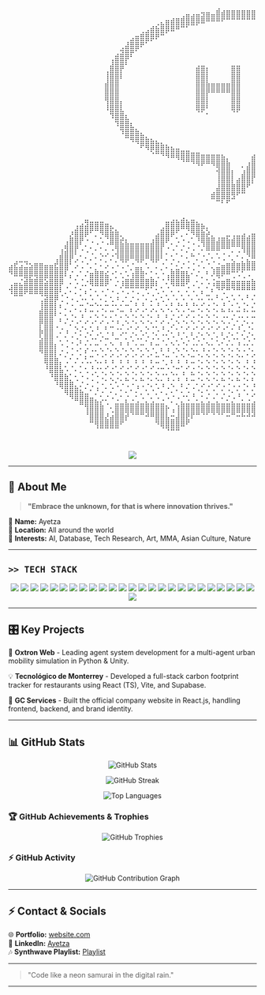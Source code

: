 <p align="center">
  <pre>
⠀⠀⠀⠀⠀⠀⠀⠀⠀⠀⠀⠀⠀⠀⠀⠀⠀⠀⠀⠀⠀⠀⠀⠀⠀⠀⠀⠀⠀⠀⠀⠀⠀⠀⠀⠀⠀⠀⠀⠀⠀⢀⠀⠀⠀⠀⠀⠀⠀⠀⡀⠀⠀⠀⠀⠀⠀⠀⠀⠀⠀⠀⠀⠀⠀⠀⠀⠀⠀⠀⠀⠀⠀⠀⠀⠀⠀⠀⠀⠀⠀⠀⠀⠀⠀⠀⠀⠀⠀⠀⠀⠀
⠀⠀⠀⠀⠀⠀⠀⠀⠀⠀⠀⠀⠀⠀⠀⠀⠀⠀⠀⠀⠀⠀⠀⠀⠀⠀⠀⠀⠀⠀⠀⠀⠀⠀⢀⣤⣠⣤⣲⣶⣤⣿⣾⣿⣿⣿⣿⣿⣿⣿⣾⣾⣵⣶⣲⣤⢤⣄⣀⡀⠀⠀⠀⠀⠀⠀⠀⠀⠀⠀⠀⠀⠀⠀⠀⠀⠀⠀⠀⠀⠀⠀⠀⠀⠀⠀⠀⠀⠀⠀⠀⠀
⠀⠀⠀⠀⠀⠀⠀⠀⠀⠀⠀⠀⠀⠀⠀⠀⠀⠀⠀⠀⠀⠀⠀⠀⠀⠀⠀⠀⠀⢀⣄⣶⣾⣿⣿⣿⣿⡿⠿⠛⠛⠛⠋⠉⠉⠉⠉⠉⠉⠉⠛⠛⠛⠻⠿⣿⣿⣿⣿⣽⣴⣤⡀⠀⠀⠀⠀⠀⠀⠀⠀⠀⠀⠀⠀⠀⠀⠀⠀⠀⠀⠀⠀⠀⠀⠀⠀⠀⠀⠀⠀⠀
⠀⠀⠀⠀⠀⠀⠀⠀⠀⠀⠀⠀⠀⠀⠀⠀⠀⠀⠀⠀⠀⠀⠀⠀⠀⠀⢀⣠⣾⣷⣿⡿⠿⠛⠉⠁⠀⠀⠀⠀⠀⠀⠀⠀⠀⠀⠀⠀⠀⠀⠀⠀⠀⠀⠀⠀⠀⠉⠙⠻⢿⣿⣿⣷⣦⣀⠀⠀⠀⠀⠀⠀⠀⠀⠀⠀⠀⠀⠀⠀⠀⠀⠀⠀⠀⠀⠀⠀⠀⠀⠀⠀
⠀⠀⠀⠀⠀⠀⠀⠀⠀⠀⠀⠀⠀⠀⠀⠀⠀⠀⠀⠀⠀⠀⠀⠀⣠⣶⣿⣿⡿⠟⠉⠀⠀⠀⠀⠀⠀⠀⠀⠀⠀⠀⠀⠀⠀⠀⠀⠀⠀⠀⠀⠀⠀⠀⠀⠀⠀⠀⠀⠀⠀⠈⠙⢿⣿⣿⣧⡄⠀⠀⠀⠀⠀⠀⠀⠀⠀⠀⠀⠀⠀⠀⠀⠀⠀⠀⠀⠀⠀⠀⠀⠀
⠀⠀⠀⠀⠀⠀⠀⠀⠀⠀⠀⠀⠀⠀⠀⠀⠀⠀⠀⠀⠀⠀⢀⣼⣿⣿⠟⠁⠀⠀⠀⠀⠀⠀⠀⠀⠀⠀⠀⠀⠀⠀⠀⠀⠀⠀⠀⠀⠀⠀⠀⠀⠀⠀⠀⠀⠀⠀⠀⠀⠀⠀⠀⠀⠈⠻⣿⣿⣢⡀⠀⠀⠀⠀⠀⠀⠀⠀⠀⠀⠀⠀⠀⠀⠀⠀⠀⠀⠀⠀⠀⠀
⠀⠀⠀⠀⠀⠀⠀⠀⠀⠀⠀⠀⠀⠀⠀⠀⠀⠀⠀⠀⠀⣠⣽⣿⡟⠁⠀⠀⠀⠀⠀⠀⠀⠀⠀⠀⠀⠀⠀⠀⠀⠀⠀⠀⠀⠀⠀⠀⠀⠀⠀⠀⠀⠀⠀⠀⠀⠀⠀⠀⠀⠀⠀⠀⠀⠀⠘⢿⣿⣟⡄⠀⠀⠀⠀⠀⠀⠀⠀⠀⠀⠀⠀⠀⠀⠀⠀⠀⠀⠀⠀⠀
⠀⠀⠀⠀⠀⠀⠀⠀⠀⠀⠀⠀⠀⠀⠀⠀⠀⠀⠀⠀⢰⣿⣿⡏⠀⠀⠀⠀⠀⠀⠀⠀⠀⠀⠀⠀⠀⠀⠀⠀⠀⠀⠀⠀⠀⠀⠀⠀⠀⠀⠀⠀⠀⠀⠀⠀⠀⠀⠀⠀⠀⠀⠀⠀⠀⠀⠀⠀⢻⣿⣞⡄⠀⠀⠀⠀⠀⠀⠀⠀⠀⠀⠀⠀⠀⠀⠀⠀⠀⠀⠀⠀
⠀⠀⠀⠀⠀⠀⠀⠀⠀⠀⠀⠀⠀⠀⠀⠀⠀⠀⠀⢀⣿⣿⡟⠀⠀⠀⠀⠀⠀⠀⠀⠀⠀⠀⠀⠀⠀⣾⣿⡆⠀⠀⠀⠀⣿⣿⠀⠀⠀⢀⣾⣶⠄⠀⠀⠀⠀⠀⠀⠀⠀⠀⠀⠀⠀⠀⠀⠀⠀⢿⣿⡽⠀⠀⠀⠀⠀⠀⠀⠀⠀⠀⠀⠀⠀⠀⠀⠀⠀⠀⠀⠀
⠀⠀⠀⠀⠀⠀⠀⠀⠀⠀⠀⠀⠀⠀⠀⠀⠀⠀⠀⢸⣿⣿⠇⠀⠀⠀⠀⠀⠀⠀⠀⠀⠀⠀⠀⠀⠀⣿⣿⡇⠀⠀⠀⠀⣿⣿⠀⠀⠀⠀⢉⠉⠀⠀⠀⠀⠀⠀⠀⠀⠀⠀⠀⠀⠀⠀⠀⠀⠀⠘⣿⣿⣇⠀⠀⠀⠀⠀⠀⠀⠀⠀⠀⠀⠀⠀⠀⠀⠀⠀⠀⠀
⠀⠀⠀⠀⠀⠀⠀⠀⠀⠀⠀⠀⠀⠀⠀⠀⠀⠀⠀⣾⣿⣿⠀⠀⠀⠀⠀⠀⠀⠀⠀⠀⠀⠀⠀⠀⠀⣿⣿⣷⣶⣶⣶⣶⣿⣿⠀⠀⠀⠀⣴⣦⠀⠀⠀⠀⠀⠀⠀⠀⠀⠀⠀⠀⠀⠀⠀⠀⠀⠀⣿⣿⣹⠀⠀⠀⠀⠀⠀⠀⠀⠀⠀⠀⠀⠀⠀⠀⠀⠀⠀⠀
⠀⠀⠀⠀⠀⠀⠀⠀⠀⠀⠀⠀⠀⠀⠀⠀⠀⠀⠀⣿⣿⣿⠀⠀⠀⠀⠀⠀⠀⠀⠀⠀⠀⠀⠀⠀⠀⣿⣿⡟⠛⠛⠛⠛⣿⣿⠀⠀⠀⠀⣿⣿⠀⠀⠀⠀⠀⠀⠀⠀⠀⠀⠀⠀⠀⠀⠀⠀⠀⠀⣿⣿⣿⠀⠀⠀⠀⠀⠀⠀⠀⠀⠀⠀⠀⠀⠀⠀⠀⠀⠀⠀
⠀⠀⠀⠀⠀⠀⠀⠀⠀⠀⠀⠀⠀⠀⠀⠀⠀⠀⠀⢻⣿⣿⡄⠀⠀⠀⠀⠀⠀⠀⠀⠀⠀⠀⠀⠀⠀⣿⣿⡇⠀⠀⠀⠀⣿⣿⠀⠀⠀⠀⣿⣿⠀⠀⠀⠀⠀⠀⠀⠀⠀⠀⠀⠀⠀⠀⠀⠀⠀⠀⣿⣿⣽⠃⠀⠀⠀⠀⠀⠀⠀⠀⠀⠀⠀⠀⠀⠀⠀⠀⠀⠀
⠀⠀⠀⠀⠀⠀⠀⠀⠀⠀⠀⠀⠀⠀⠀⠀⠀⠀⠀⠸⣿⣿⣇⠀⠀⠀⠀⠀⠀⠀⠀⠀⠀⠀⠀⠀⠀⢿⡿⠃⠀⠀⠀⠀⢿⡿⠀⠀⠀⠀⢿⡿⠀⠀⠀⠀⠀⠀⠀⠀⠀⠀⠀⠀⠀⠀⠀⠀⠀⢰⣿⡿⠇⠀⠀⠀⠀⠀⠀⠀⠀⠀⠀⠀⠀⠀⠀⠀⠀⠀⠀⠀
⠀⠀⠀⠀⠀⠀⠀⠀⠀⠀⠀⠀⠀⠀⠀⠀⠀⠀⠀⠀⠹⣿⣿⣆⠀⠀⠀⠀⠀⠀⠀⠀⠀⠀⠀⠀⠀⠀⠀⠁⠀⠀⠀⠀⠀⠀⠀⠀⠀⠀⠀⠀⠀⠀⠀⠀⠀⠀⠀⠀⠀⠀⠀⠀⠀⠀⠀⠀⢀⣿⣿⡻⠀⠀⠀⠀⠀⠀⠀⠀⠀⠀⠀⠀⠀⠀⠀⠀⠀⠀⠀⠀
⠀⠀⠀⠀⠀⠀⠀⠀⠀⠀⠀⠀⠀⠀⠀⠀⠀⠀⠀⠀⠀⠹⣿⣿⣆⠀⠀⠀⠀⠀⠀⠀⠀⠀⠀⠀⠀⠀⠀⠀⠀⠀⠀⠀⠀⠀⠀⠀⠀⠀⠀⠀⠀⠀⠀⠀⠀⠀⠀⠀⠀⠀⠀⠀⠀⠀⠀⢠⣾⣿⡷⠁⠀⠀⠀⠀⠀⠀⠀⠀⠀⠀⠀⠀⠀⠀⠀⠀⠀⠀⠀⠀
⠀⠀⠀⠀⠀⠀⠀⠀⠀⠀⠀⠀⠀⠀⠀⠀⠀⠀⠀⠀⠀⠀⠹⣿⣿⣷⣄⠀⠀⠀⠀⠀⠀⠀⠀⠀⠀⠀⠀⠀⠀⠀⠀⠀⠀⠀⠀⠀⠀⠀⠀⠀⠀⠀⠀⠀⠀⠀⠀⠀⠀⠀⠀⠀⠀⢀⣴⣿⣿⠟⠁⠀⠀⠀⠀⠀⠀⠀⠀⠀⠀⠀⠀⠀⠀⠀⠀⠀⠀⠀⠀⠀
⠀⠀⠀⠀⠀⠀⠀⠀⠀⠀⠀⠀⠀⠀⠀⠀⠀⠀⠀⠀⠀⠀⠀⠉⠻⢿⣿⣷⣦⣄⡀⠀⠀⠀⠀⠀⠀⠀⠀⠀⠀⠀⠀⠀⠀⠀⠀⠀⠀⠀⠀⠀⠀⠀⠀⠀⠀⠀⠀⠀⠀⠀⣀⣤⣾⣿⣿⠟⠉⠀⠀⠀⠀⠀⠀⠀⠀⠀⠀⠀⠀⠀⠀⠀⠀⠀⠀⠀⠀⠀⠀⠀
⠀⠀⠀⠀⠀⠀⠀⠀⠀⠀⠀⠀⠀⠀⠀⠀⠀⠀⠀⠀⠀⠀⠀⠀⠀⠀⠋⠻⡿⣿⣿⣷⣦⣤⣀⣀⠀⠀⠀⠀⠀⠀⠀⠀⠀⠀⠀⠀⠀⠀⠀⠀⠀⠀⠀⠀⣀⣀⣤⣴⣶⣿⣿⣿⡿⠿⠁⠀⠀⠀⠀⠀⠀⠀⠀⠀⠀⠀⠀⠀⠀⠀⠀⠀⠀⠀⠀⠀⠀⠀⠀⠀
⠀⠀⠀⠀⠀⠀⠀⠀⠀⠀⠀⠀⠀⠀⠀⠀⠀⠀⠀⠀⠀⠀⠀⠀⠀⠀⠀⠀⠈⠉⠙⠻⠿⢿⣿⣿⣿⣿⣶⣶⣶⣶⣦⡀⠀⠀⠀⠀⣴⣶⣶⣶⣶⣾⣿⣿⣿⣿⣿⣿⠿⠟⠉⠁⠀⠀⠀⠀⠀⠀⠀⠀⠀⠀⠀⠀⠀⠀⠀⠀⠀⠀⠀⠀⠀⠀⠀⠀⠀⠀⠀⠀
⠀⠀⠀⠀⠀⠀⠀⠀⠀⠀⠀⠀⠀⠀⠀⠀⠀⠀⠀⠀⠀⠀⠀⠀⠀⠀⠀⠀⠀⠀⠀⠀⠀⠀⠈⠉⠙⠻⠟⠛⠻⣿⣿⣷⠀⠀⡀⣰⣿⣿⠟⠿⠟⠝⠛⠉⠑⠁⠀⠀⠀⠀⠀⠀⠀⠀⠀⠀⠀⠀⠀⠀⠀⠀⠀⠀⠀⠀⠀⠀⠀⠀⠀⠀⠀⠀⠀⠀⠀⠀⠀⠀
⠀⠀⠀⠀⠀⠀⠀⠀⠀⠀⠀⠀⠀⠀⠀⠀⠀⠀⠀⠀⠀⠀⠀⠀⠀⠀⠀⠀⠀⠀⠀⠀⠀⠀⠀⠀⠀⠀⠀⠀⠀⢺⣿⣿⡆⠀⣰⣿⣿⡽⠀⠀⠀⠀⠀⠀⠀⠀⠀⠀⠀⠀⠀⠀⠀⠀⠀⠀⠀⠀⠀⠀⠀⠀⠀⠀⠀⠀⠀⠀⠀⠀⠀⠀⠀⠀⠀⠀⠀⠀⠀⠀
⠀⠀⠀⠀⠀⠀⠀⠀⠀⠀⠀⠀⠀⠀⠀⠀⠀⠀⠀⠀⠀⠀⠀⠀⠀⠀⠀⠀⠀⠀⠀⠀⠀⠀⠀⠀⠀⠀⠀⠀⠀⢸⣿⣿⡇⣴⣿⣿⡏⠁⠀⠀⠀⠀⠀⠀⠀⠀⠀⠀⠀⠀⠀⠀⠀⠀⠀⠀⠀⠀⠀⠀⠀⠀⠀⠀⠀⠀⠀⠀⠀⠀⠀⠀⠀⠀⠀⠀⠀⠀⠀⠀
⠀⠀⠀⠀⠀⠀⠀⠀⠀⠀⠀⠀⠀⠀⠀⠀⠀⠀⠀⠀⠀⠀⠀⠀⠀⠀⠀⠀⠀⠀⠀⠀⠀⠀⠀⠀⠀⠀⠀⠀⠀⣼⣿⣿⣿⣿⣿⠋⠀⠀⠀⠀⠀⠀⠀⠀⠀⠀⠀⠀⠀⠀⠀⠀⠀⠀⠀⠀⠀⠀⠀⠀⠀⠀⠀⠀⠀⠀⠀⠀⠀⠀⠀⠀⠀⠀⠀⠀⠀⠀⠀⠀
⠀⠀⠀⠀⠀⠀⠀⠀⠀⠀⠀⠀⠀⠀⠀⠀⠀⠀⠀⠀⠀⠀⠀⠀⠀⠀⠀⠀⠀⠀⠀⠀⠀⠀⠀⠀⠀⠀⠀⠀⣾⣿⣿⣿⣻⠋⠉⠀⠀⠀⠀⠀⠀⠀⠀⠀⠀⠀⠀⠀⠀⠀⠀⠀⠀⠀⠀⠀⠀⠀⠀⠀⠀⠀⠀⠀⠀⠀⠀⠀⠀⠀⠀⠀⠀⠀⠀⠀⠀⠀⠀⠀
⠀⠀⠀⠀⠀⠀⠀⠀⠀⠀⠀⠀⠀⠀⠀⠀⠀⠀⠀⠀⠀⠀⠀⠀⠀⠀⠀⠀⠀⠀⠀⠀⠀⠀⠀⠀⠀⠀⠀⠀⠀⠉⠃⠋⠀⠀⠀⠀⠀⠀⠀⠀⠀⠀⠀⠀⠀⠀⠀⠀⠀⠀⠀⠀⠀⠀⠀⠀⠀⠀⠀⠀⠀⠀⠀⠀⠀⠀⠀⠀⠀⠀⠀⠀⠀⠀⠀⠀⠀⠀⠀⠀
⠀⠀⠀⠀⠀⠀⠀⠀⠀⠀⠀⠀⠀⠀⠀⠀⠀⠀⠀⠀⠀⠀⠀⠀⠀⠀⠀⠀⠀⠀⠀⠀⠀⠀⠀⠀⠀⠀⠀⠀⠀⠀⠀⠀⠀⠀⠀⠀⠀⠀⠀⠀⠀⠀⠀⠀⠀⠀⠀⠀⠀⠀⠀⠀⠀⠀⠀⠀⠀⠀⠀⠀⠀⠀⠀⠀⠀⠀⠀⠀⠀⠀⠀⠀⠀⠀⠀⠀⠀⠀⠀⠀
⠀⠀⠀⠀⠀⠀⠀⠀⠀⠀⠀⠀⠀⠀⠀⣤⣀⣀⣀⠀⠀⠀⠀⠀⠀⠀⠀⠀⠀⠀⠀⣀⣠⣄⣴⣄⣤⡀⠀⠀⠀⠀⠀⠀⠀⠀⠀⠀⠀⠀⠀⠀⠀⠀⠀⠀⠀⠀⠀⠀⠀⠀⠀⠀⠀⠀⠀⠀⠀⠀⠀⠀⠀⠀⠀⠀⠀⠀⠀⠀⠀⠀⠀⠀⠀⠀⠀⠀⠀⠀⠀⠀
⠀⠀⠀⠀⠀⠀⠀⠀⠀⠀⠀⠀⠀⣰⣾⣾⣿⣿⣿⣿⡦⡀⠀⠀⠀⠀⠀⠀⠀⠀⣠⣿⣿⣿⠿⢿⣿⣿⡷⡄⠀⠀⠀⠀⠀⠀⠀⠀⠀⠀⠀⠀⠀⠀⠀⠀⠀⠀⠀⠀⠀⠀⠀⠀⠀⠀⠀⠀⠀⠀⠀⠀⠀⠀⠀⠀⠀⠀⠀⠀⠀⠀⠀⠀⠀⠀⠀⠀⠀⠀⠀⠀
⠀⠀⠀⠀⠀⠀⠀⠀⠀⠀⠀⠀⣜⣿⣿⠟⠁⠄⡙⢿⣿⣿⢄⠀⠀⠀⠀⠀⠀⣴⣿⣿⠟⡁⠄⠂⡙⢿⣿⣞⣄⢀⣀⡤⢠⣤⣴⣠⣶⣶⣴⣶⣾⣷⣷⣶⣶⣶⣂⣦⣤⣤⣀⡀⠀⠀⠀⠀⠀⠀⠀⠀⠀⠀⠀⠀⠀⠀⠀⠀⠀⠀⠀⠀⠀⠀⠀⠀⠀⠀⠀⠀
⠀⠀⠀⠀⠀⠀⠀⠀⠀⠀⠀⣰⣿⣿⠏⡈⠐⠠⠐⠠⠿⣿⣯⣧⣤⣤⣤⣤⣼⣿⣿⠋⠄⡐⢈⠐⠠⢈⢻⣿⣿⣾⣿⣿⣿⣿⣿⣿⣿⣿⣿⣿⣿⡟⠛⢻⣿⣿⣿⣿⣿⣿⣿⣯⣶⡤⣀⠀⠀⠀⠀⠀⠀⠀⠀⠀⠀⠀⠀⠀⠀⠀⠀⠀⠀⠀⠀⠀⠀⠀⠀⠀
⠀⠀⠀⠀⠀⠀⠀⠀⠀⠀⢰⣽⣿⡏⠐⠠⢁⠂⡁⢂⠐⣹⣿⣿⣿⣿⣿⣿⣿⣿⡇⡈⠐⡀⠂⠌⡐⢀⠂⢛⠛⡛⢉⠉⠄⠠⠹⣿⣿⣿⣿⣿⣿⠃⡈⠼⣿⣿⣿⣿⣿⣿⡟⠻⢿⣿⣷⣷⣢⡀⠀⠀⠀⠀⠀⠀⠀⠀⠀⠀⠀⠀⠀⠀⠀⠀⠀⠀⠀⠀⠀⠀
⠀⢀⣀⣀⠀⠀⠀⠀⠀⢠⣿⣿⡟⡠⢁⠂⠄⠂⠌⡁⠌⡘⢿⡿⠛⢿⡿⠛⢿⡿⠃⠄⠡⢀⠁⢂⠉⠄⡈⠄⢂⠐⠠⠈⢄⠁⡂⣌⣛⡛⠛⠋⠠⠐⡀⢂⠘⠻⠿⠿⠿⠋⢀⠂⠄⡈⠹⢿⣿⣿⣦⣀⠀⠀⠀⠀⠀⠀⠀⠀⠀⠀⠀⠀⢀⣀⢄⣤⣀⠀⠀⠀
⣴⣯⣴⣬⣵⣿⣿⣶⣶⣯⣿⣿⠁⠔⠠⠈⠄⡁⠂⠔⠠⠐⠠⠐⡈⣤⡄⠡⠀⠄⡈⠄⡁⣂⠌⠠⢈⠐⠠⠈⢄⣬⣶⣿⣿⣿⣿⣿⣿⣿⠇⡈⠄⡁⠢⢐⠨⠐⠄⢂⠐⡈⠄⡈⠔⠠⢁⠂⠌⣻⣿⣿⡧⡀⠀⠀⠀⠀⠀⠀⠀⠀⢀⣴⣿⣿⣿⣿⣿⣾⣢⠀
⠙⠿⠿⣿⡿⢿⣿⣿⣿⣿⣿⠇⡌⠠⠁⠌⣶⣿⣿⣮⠐⡁⢂⠡⢰⣿⣿⠂⡁⢂⠐⢠⣿⣿⣿⣧⠂⠌⡀⠃⠜⢿⠟⠛⢉⠡⢁⠠⠀⠄⢂⠐⠠⢀⠡⠂⠤⠡⠌⡀⠆⠰⠠⠐⡈⠔⠂⠌⡐⢀⠙⣿⣿⣿⠄⠀⠀⠀⠀⠀⠀⡠⣾⣿⣿⣿⣿⣿⣿⣿⣿⣷
⢀⣤⣌⣾⣿⣿⣿⣵⣿⣿⡿⠀⠄⠡⢈⡐⢿⣿⣿⡿⠁⡐⢰⣿⣿⣿⣿⣿⣿⡆⠈⠌⢿⣿⣿⠟⢀⠂⠄⠡⢨⣶⣶⣿⣶⣶⣶⣶⣷⣮⡄⡈⠐⡀⢂⠑⠂⢃⠒⠐⢊⠐⡁⠒⡐⢈⠐⡈⡐⢀⠂⠌⢿⣿⣟⣆⠀⠀⠀⢀⣴⣿⣿⡟⠉⠻⣿⣿⣿⣿⣿⡿
⢺⣿⣿⡿⣿⣿⣿⣿⣿⣿⠇⡈⠄⡁⠂⡄⠂⠄⠠⠐⠠⢀⠡⢉⠩⢉⠉⢋⠁⢂⠡⠈⠄⠠⠀⠌⠠⠈⡄⠁⠆⠙⢋⠛⠙⠛⠛⠛⠛⢛⠃⠄⠡⢀⠡⣈⠡⣈⢈⠡⡈⢄⠡⡁⢌⡈⢄⡁⢌⠠⡈⠐⡈⢿⣿⣟⣄⣰⣶⣿⣿⣿⣿⣤⢈⠐⣀⢙⣿⣿⣷⠃
⠀⠉⠉⠀⠀⠀⢈⣽⣿⡿⢈⠐⠠⢀⠡⠄⠡⠈⠄⡁⢂⠰⢀⠂⡐⠠⠈⠄⡈⠄⢂⠡⠈⠄⠡⠈⠄⠡⠄⠩⠄⠃⠄⢂⠡⠈⠄⠃⠌⢠⠈⠄⠡⠂⠔⠠⠐⠄⠢⠐⠄⠢⠐⠄⠢⠄⠢⠄⠢⠠⠁⠆⡐⠘⣿⣿⣿⣿⣿⠿⣿⣿⣿⣿⣿⣦⣠⣾⣿⣿⠃⠀
⠀⠀⠀⠀⠀⠀⢸⣿⣿⡇⠆⡈⠐⡀⠒⡈⠒⠑⢂⠒⠐⢂⠂⠒⡀⢃⠘⡀⢂⠘⡀⢂⠃⡘⠂⢃⠘⢂⠊⡐⢈⠂⡘⢀⠂⠡⢈⠂⠌⡀⠂⠌⡐⢁⠊⡐⢁⠊⡐⢁⠊⡐⢁⠊⡐⢂⠁⢂⠑⡀⢃⠒⠠⠁⢿⣿⣿⣿⠁⢂⠙⢿⣿⣿⣿⣿⣿⣿⠗⠁⠀⠀
⠀⠀⠀⠀⠀⠀⣿⣿⣿⠇⠂⠄⠡⡀⢡⠁⡉⢌⠠⡁⡉⠄⡉⢄⠡⡁⢌⠠⡁⢡⠈⡄⠡⢈⠌⡠⢉⠠⡁⢌⠠⡁⢉⡈⠡⢉⡈⡁⣉⢈⠡⡉⢠⠁⡌⢠⠁⡌⢠⠁⡌⢠⠁⡌⢐⠈⡌⢠⠁⢌⠠⢈⠡⢈⢸⣿⣿⣿⡇⠂⠌⣀⣽⣿⣿⣿⠟⠋⠀⠀⠀⠀
⠀⠀⠀⠀⠀⠀⡿⣿⣿⠀⠃⠌⡐⠠⠂⠔⠠⠂⠔⠠⠐⠰⢀⠢⠐⠄⠢⠐⠄⠂⠔⠠⢁⠢⠐⠄⠢⠐⠄⠢⠐⠄⠢⠠⢁⠂⡐⠄⠄⠢⠐⠄⠢⠐⠄⠢⠐⠄⠢⠐⠄⠢⠐⠄⠢⠐⠠⠂⠌⠠⠂⠄⡡⢈⠸⣿⣿⣿⣿⣶⣿⣿⣿⡿⠛⠉⠀⠀⠀⠀⠀⠀
⠀⠀⠀⠀⠀⠀⣧⣿⣿⠈⡐⢠⠀⡑⠌⢂⠡⠘⡀⢃⢉⠐⢂⡐⢁⠊⠄⡑⢈⠡⠘⠠⡁⢂⢁⠊⡐⢁⠊⡐⢁⠊⡐⢁⠂⡘⠠⢈⠂⡑⢈⠂⡑⢈⠂⡑⢈⠂⡑⢈⠂⡑⠈⡄⠃⠌⠡⠘⡈⠡⢈⠐⡐⠠⢌⣿⣿⣿⣿⡻⠿⠛⠁⠀⠀⠀⠀⠀⠀⠀⠀⠀
⠀⠀⠀⠀⠀⠀⣣⣿⣿⠐⡀⢂⠐⠠⡁⢂⠡⠌⡐⠤⠈⠤⠁⠄⢂⠡⠌⡐⠠⠡⢈⠡⠐⡈⠄⢂⠡⢂⠡⠈⠄⡂⠡⢂⠡⠄⠡⢂⠡⠐⠄⡡⠐⠠⡁⠌⠠⡁⠌⡀⠆⣈⠡⠠⠡⢈⡁⠆⡁⢂⠁⠂⠄⠡⢸⣿⣿⣏⠁⠀⠀⠀⠀⠀⠀⠀⠀⠀⠀⠀⠀⠀
⠀⠀⠀⠀⠀⠀⣿⣿⣿⡆⠐⠠⢈⠐⡁⢂⠂⠒⡀⢂⠑⡀⢃⠘⡀⢂⠒⡀⢃⠒⡀⢂⠑⡐⢈⠂⡐⠂⢂⠑⢂⠐⡁⢂⠂⡘⠐⢂⠂⡑⠂⠄⢃⠒⠐⡈⠒⡀⠒⡐⢂⠐⡀⢃⠒⠠⠐⢂⠐⡀⠊⠄⡁⠂⣽⣿⣿⠌⠀⠀⠀⠀⠀⠀⠀⠀⠀⠀⠀⠀⠀⠀
⠀⠀⠀⠀⠀⠀⠙⣿⣿⡇⠌⡐⠠⠈⠄⡃⣈⠡⢈⠄⡡⢈⠄⡡⢈⠄⡡⢈⠄⣂⠡⣈⠐⡈⢄⠡⣈⠡⡈⢌⠠⡁⢌⠠⡁⢌⡈⠄⡡⢈⠌⡈⢄⡈⢡⢈⠁⡌⢁⠄⡡⢈⠄⡡⢈⡁⢡⢈⠐⠠⢁⠂⠄⢡⣿⣿⣽⠀⠀⠀⠀⠀⠀⠀⠀⠀⠀⠀⠀⠀⠀⠀
⠀⠀⠀⠀⠀⠀⠀⢿⣿⣿⡄⠠⠁⠌⠠⠡⠄⠢⠄⠆⠰⠀⠆⠰⠀⠆⠰⠀⠆⠤⠐⡀⠆⠰⠀⠆⠤⠐⠄⠢⠐⠄⠢⠐⠄⠢⠀⠆⠰⠀⠆⠰⠠⠐⠄⠢⠐⠄⠢⠐⠄⠢⠐⠄⠢⠐⠄⠂⠌⡐⠄⡈⠐⣸⣿⣟⠃⠀⠀⠀⠀⠀⠀⠀⠀⠀⠀⠀⠀⠀⠀⠀
⠀⠀⠀⠀⠀⠀⠀⠘⣿⣿⣧⠡⠈⠄⡁⢂⠘⡐⢂⠊⡐⢁⠊⡐⢁⠊⡐⢁⠊⡐⠒⠐⡈⠒⢁⠊⡐⢈⠂⡑⢈⠂⡑⢈⠂⡑⢈⠂⡑⢈⠂⡑⠂⡑⠊⡐⢁⠊⡐⢁⠊⡐⢁⠊⡐⢁⠊⡐⢂⠐⠠⢀⢱⣿⣿⡟⠀⠀⠀⠀⠀⠀⠀⠀⠀⠀⠀⠀⠀⠀⠀⠀
⠀⠀⠀⠀⠀⠀⠀⠀⠘⣿⣿⣷⡁⢂⠐⠠⢈⠐⠠⡁⢌⠠⡁⣌⠠⡁⣌⠠⡁⢌⡈⢡⢈⢡⠈⡄⣉⠠⡁⢌⠠⡁⣌⠠⡁⣌⠠⡁⡌⢠⡁⢌⡁⡄⡡⢈⠄⡡⣈⠄⡡⣈⠄⡡⢈⠄⢂⠡⠀⠌⡐⢠⣿⣿⡿⠀⠀⠀⠀⠀⠀⠀⠀⠀⠀⠀⠀⠀⠀⠀⠀⠀
⠀⠀⠀⠀⠀⠀⠀⠀⠀⠘⢿⣿⣿⣄⠌⡐⠠⢈⠐⡀⢂⠡⠐⠠⠐⢠⠠⠐⠄⢂⠰⢀⠢⠀⠆⡐⢀⠂⠔⠠⠂⠔⠠⠐⠠⠠⠐⠄⠰⠀⠄⠂⠤⠐⡀⠆⡐⠄⠠⢂⠐⠠⠐⣀⠂⠌⡀⢂⠁⢂⣰⣿⣿⡗⠁⠀⠀⠀⠀⠀⠀⠀⠀⠀⠀⠀⠀⠀⠀⠀⠀⠀
⠀⠀⠀⠀⠀⠀⠀⠀⠀⠀⠀⠻⣿⣿⣷⣤⠁⠌⡐⢀⠂⠄⡁⢂⠁⡂⠄⠡⠈⠄⠂⠄⢂⠁⢂⡐⢠⠈⡂⠡⠈⠄⠡⢈⠂⢡⠈⠄⡡⠘⠠⢁⠂⠡⠐⡐⠠⡈⢐⠀⡊⠄⠡⢀⠂⡐⢀⠂⢌⣴⣿⣿⠟⠀⠀⠀⠀⠀⠀⠀⠀⠀⠀⠀⠀⠀⠀⠀⠀⠀⠀⠀
⠀⠀⠀⠀⠀⠀⠀⠀⠀⠀⠀⠀⠈⠛⣿⣿⣿⣦⡔⢂⠈⣐⣀⣆⣐⣠⣈⣄⣡⣈⣐⠈⠄⡈⣄⣐⣀⣂⣄⣡⣈⣄⣁⣂⣌⣀⣂⣐⣠⣁⣂⠄⡈⠄⣡⣀⣡⣐⣀⣂⣐⣈⣐⣀⠂⡐⣠⣾⣿⣿⡻⠃⠀⠀⠀⠀⠀⠀⠀⠀⠀⠀⠀⠀⠀⠀⠀⠀⠀⠀⠀⠀
⠀⠀⠀⠀⠀⠀⠀⠀⠀⠀⠀⠀⠀⠀⠀⢹⣿⣿⣿⠀⢂⣿⣿⣿⣿⣿⣿⣿⣿⣿⣿⡗⢠⢸⣿⣿⣿⣿⣿⣿⣿⣿⣿⣿⣿⣿⣿⣿⣿⣿⣿⡇⡐⠸⣿⣿⢿⢿⣿⣿⣿⣿⣿⣿⡇⢠⢹⣿⣿⡍⠀⠀⠀⠀⠀⠀⠀⠀⠀⠀⠀⠀⠀⠀⠀⠀⠀⠀⠀⠀⠀⠀
⠀⠀⠀⠀⠀⠀⠀⠀⠀⠀⠀⠀⠀⠀⠀⠈⣿⣿⣿⣜⣴⣿⣿⡞⠈⠉⠉⠚⠛⣿⣿⣧⣒⣼⣿⣟⠏⠉⠈⠁⠈⠈⠁⠒⠉⠒⠓⠚⠚⣿⣿⣷⣌⣿⣿⣿⠟⠀⠀⠁⠁⢹⣿⣿⣧⣦⣾⣿⣿⠃⠀⠀⠀⠀⠀⠀⠀⠀⠀⠀⠀⠀⠀⠀⠀⠀⠀⠀⠀⠀⠀⠀
⠀⠀⠀⠀⠀⠀⠀⠀⠀⠀⠀⠀⠀⠀⠀⠀⠉⢻⣿⣿⣿⣿⠋⠀⠀⠀⠀⠀⠀⠙⢿⣿⣿⣿⠿⠋⠀⠀⠀⠀⠀⠀⠀⠀⠀⠀⠀⠀⠀⠈⠻⣿⣿⣿⡿⠋⠀⠀⠀⠀⠀⠀⠘⠻⡿⢿⣟⠟⠁⠀⠀⠀⠀⠀⠀⠀⠀⠀⠀⠀⠀⠀⠀⠀⠀⠀⠀⠀⠀⠀⠀⠀
⠀⠀⠀⠀⠀⠀⠀⠀⠀⠀⠀⠀⠀⠀⠀⠀⠀⠀⠀⠀⠀⠀⠀⠀⠀⠀⠀⠀⠀⠀⠀⠈⠉⠉⠀⠀⠀⠀⠀⠀⠀⠀⠀⠀⠀⠀⠀⠀⠀⠀⠀⠀⠀⠀⠀⠀⠀⠀⠀⠀⠀⠀⠀⠀⠀⠀⠀⠀⠀⠀⠀⠀⠀⠀⠀⠀⠀⠀⠀⠀⠀⠀⠀⠀⠀⠀⠀⠀⠀⠀⠀⠀
  </pre>
</p>
<p align="center">
  <img src="https://readme-typing-svg.herokuapp.com?font=Orbitron&size=22&color=FF44CC&center=true&vCenter=true&width=550&lines=✨+المستقبل+هنا;🌆+未來就在這裡;🌌+The+Future+is+Now"/>
</p>

---

## 👾 About Me

> **"Embrace the unknown, for that is where innovation thrives."**

🔹 **Name:** Ayetza  
🔹 **Location:** All around the world  
🔹 **Interests:** AI, Database, Tech Research, Art, MMA, Asian Culture, Nature  

---

## **`>> TECH STACK`**

<p align="center">
  <img src="https://img.shields.io/badge/-C++-00599C?style=for-the-badge&logo=c%2B%2B&logoColor=white">
  <img src="https://img.shields.io/badge/-Python-3776AB?style=for-the-badge&logo=python&logoColor=white">
  <img src="https://img.shields.io/badge/-R-276DC3?style=for-the-badge&logo=r&logoColor=white">
  <img src="https://img.shields.io/badge/-Ruby-CC342D?style=for-the-badge&logo=ruby&logoColor=white">
  <img src="https://img.shields.io/badge/-HTML-E34F26?style=for-the-badge&logo=html5&logoColor=white">
  <img src="https://img.shields.io/badge/-CSS-1572B6?style=for-the-badge&logo=css3&logoColor=white">
  <img src="https://img.shields.io/badge/-JavaScript-F7DF1E?style=for-the-badge&logo=javascript&logoColor=black">
  <img src="https://img.shields.io/badge/-React-61DAFB?style=for-the-badge&logo=react&logoColor=black">
  <img src="https://img.shields.io/badge/-Vite-646CFF?style=for-the-badge&logo=vite&logoColor=white">
  <img src="https://img.shields.io/badge/-Node.js-339933?style=for-the-badge&logo=node.js&logoColor=white">
  <img src="https://img.shields.io/badge/-Express.js-000000?style=for-the-badge&logo=express&logoColor=white">
  <img src="https://img.shields.io/badge/-NPM-CB3837?style=for-the-badge&logo=npm&logoColor=white">
  <img src="https://img.shields.io/badge/-Unity-000000?style=for-the-badge&logo=unity&logoColor=white">
  <img src="https://img.shields.io/badge/-Google%20Cloud-4285F4?style=for-the-badge&logo=googlecloud&logoColor=white">
  <img src="https://img.shields.io/badge/-SQL-4479A1?style=for-the-badge&logo=sqlite&logoColor=white">
  <img src="https://img.shields.io/badge/-MySQL-4479A1?style=for-the-badge&logo=mysql&logoColor=white">
  <img src="https://img.shields.io/badge/-MariaDB-003545?style=for-the-badge&logo=mariadb&logoColor=white">
  <img src="https://img.shields.io/badge/-Supabase-3ECF8E?style=for-the-badge&logo=supabase&logoColor=white">
  <img src="https://img.shields.io/badge/-Numpy-013243?style=for-the-badge&logo=numpy&logoColor=white">
  <img src="https://img.shields.io/badge/-Pandas-150458?style=for-the-badge&logo=pandas&logoColor=white">
  <img src="https://img.shields.io/badge/-Plotly-3F4F75?style=for-the-badge&logo=plotly&logoColor=white">
  <img src="https://img.shields.io/badge/-Bootstrap-7952B3?style=for-the-badge&logo=bootstrap&logoColor=white">
  <img src="https://img.shields.io/badge/-Agent.py-000000?style=for-the-badge&logo=python&logoColor=white">
  <img src="https://img.shields.io/badge/-Turtle-5E8C31?style=for-the-badge&logo=python&logoColor=white">
  <img src="https://img.shields.io/badge/-Chart.js-FF6384?style=for-the-badge&logo=chartdotjs&logoColor=white">
  <img src="https://img.shields.io/badge/-Vercel-000000?style=for-the-badge&logo=vercel&logoColor=white">
</p>

---

## 🎛️ Key Projects

🚀 **Oxtron Web** - Leading agent system development for a multi-agent urban mobility simulation in Python & Unity.

💡 **Tecnológico de Monterrey** - Developed a full-stack carbon footprint tracker for restaurants using React (TS), Vite, and Supabase.

🔮 **GC Services** - Built the official company website in React.js, handling frontend, backend, and brand identity.

---

## 📊 GitHub Stats

<p align="center">
  <img src="https://github-readme-stats.vercel.app/api?username=ayetza&show_icons=true&theme=tokyonight&hide_border=true&icon_color=FF44CC&cache_seconds=86400" alt="GitHub Stats" />
</p>

<p align="center">
  <img src="https://github-readme-streak-stats.herokuapp.com/?user=ayetza&theme=tokyonight&hide_border=true" alt="GitHub Streak" />
</p>

<p align="center">
  <img src="https://github-readme-stats.vercel.app/api/top-langs/?username=ayetza&layout=donut&theme=tokyonight&hide_border=true" alt="Top Languages" />
</p>

### 🏆 **GitHub Achievements & Trophies**
<p align="center">
  <img src="https://github-profile-trophy.vercel.app/?username=ayetza&theme=dracula&margin-w=15&margin-h=15" alt="GitHub Trophies" />
</p>

### ⚡ **GitHub Activity**
<p align="center">
  <img src="https://github-readme-activity-graph.vercel.app/graph?username=ayetza&theme=tokyo-night&hide_border=true" alt="GitHub Contribution Graph"/>
</p>

---

## ⚡ Contact & Socials

🌐 **Portfolio:** [website.com](#)  
🔗 **LinkedIn:** [Ayetza](https://www.linkedin.com/in/ayetza/)  
🎶 **Synthwave Playlist:** [Playlist](#)  

---

> "Code like a neon samurai in the digital rain."

---
